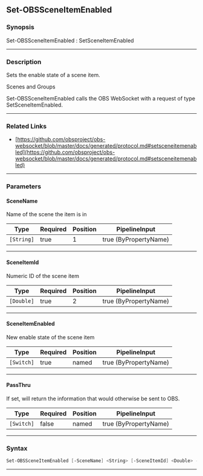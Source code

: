 Set-OBSSceneItemEnabled
-----------------------
### Synopsis
Set-OBSSceneItemEnabled : SetSceneItemEnabled

---
### Description

Sets the enable state of a scene item.

Scenes and Groups


Set-OBSSceneItemEnabled calls the OBS WebSocket with a request of type SetSceneItemEnabled.

---
### Related Links
* [https://github.com/obsproject/obs-websocket/blob/master/docs/generated/protocol.md#setsceneitemenabled](https://github.com/obsproject/obs-websocket/blob/master/docs/generated/protocol.md#setsceneitemenabled)



---
### Parameters
#### **SceneName**

Name of the scene the item is in






|Type      |Required|Position|PipelineInput        |
|----------|--------|--------|---------------------|
|`[String]`|true    |1       |true (ByPropertyName)|



---
#### **SceneItemId**

Numeric ID of the scene item






|Type      |Required|Position|PipelineInput        |
|----------|--------|--------|---------------------|
|`[Double]`|true    |2       |true (ByPropertyName)|



---
#### **SceneItemEnabled**

New enable state of the scene item






|Type      |Required|Position|PipelineInput        |
|----------|--------|--------|---------------------|
|`[Switch]`|true    |named   |true (ByPropertyName)|



---
#### **PassThru**

If set, will return the information that would otherwise be sent to OBS.






|Type      |Required|Position|PipelineInput        |
|----------|--------|--------|---------------------|
|`[Switch]`|false   |named   |true (ByPropertyName)|



---
### Syntax
```PowerShell
Set-OBSSceneItemEnabled [-SceneName] <String> [-SceneItemId] <Double> -SceneItemEnabled [-PassThru] [<CommonParameters>]
```
---
